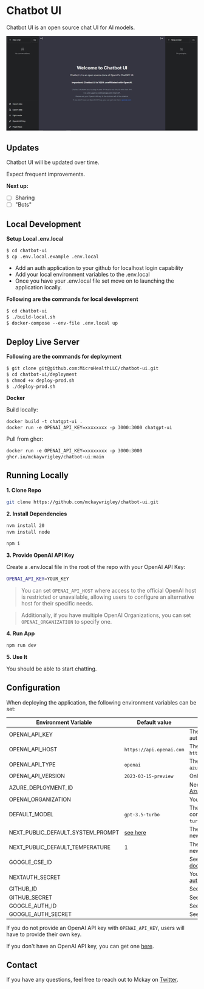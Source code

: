 # Chatbot UI

Chatbot UI is an open source chat UI for AI models.

![Chatbot UI](./public/screenshots/screenshot-0402023.jpg)

## Updates

Chatbot UI will be updated over time.

Expect frequent improvements.

**Next up:**

- [ ] Sharing
- [ ] "Bots"

## Local Development
**Setup Local .env.local**
```
$ cd chatbot-ui
$ cp .env.local.example .env.local
```
 - Add an auth application to your github for localhost login capability
 - Add your local environment variables to the .env.local
 - Once you have your .env.local file set move on to launching the application locally.

**Following are the commands for local development**
```
$ cd chatbot-ui
$ ./build-local.sh
$ docker-compose --env-file .env.local up
```


## Deploy Live Server
**Following are the commands for deployment**
```
$ git clone git@github.com:MicroHealthLLC/chatbot-ui.git
$ cd chatbot-ui/deployment
$ chmod +x deploy-prod.sh 
$ ./deploy-prod.sh
```

**Docker**

Build locally:

```shell
docker build -t chatgpt-ui .
docker run -e OPENAI_API_KEY=xxxxxxxx -p 3000:3000 chatgpt-ui
```

Pull from ghcr:

```
docker run -e OPENAI_API_KEY=xxxxxxxx -p 3000:3000 ghcr.io/mckaywrigley/chatbot-ui:main
```

## Running Locally

**1. Clone Repo**

```bash
git clone https://github.com/mckaywrigley/chatbot-ui.git
```

**2. Install Dependencies**

```bash
nvm install 20
nvm install node
```

```bash
npm i
```

**3. Provide OpenAI API Key**

Create a .env.local file in the root of the repo with your OpenAI API Key:

```bash
OPENAI_API_KEY=YOUR_KEY
```

> You can set `OPENAI_API_HOST` where access to the official OpenAI host is restricted or unavailable, allowing users to configure an alternative host for their specific needs.

> Additionally, if you have multiple OpenAI Organizations, you can set `OPENAI_ORGANIZATION` to specify one.

**4. Run App**

```bash
npm run dev
```

**5. Use It**

You should be able to start chatting.

## Configuration

When deploying the application, the following environment variables can be set:

| Environment Variable              | Default value                  | Description                                                                                                                               |
| --------------------------------- | ------------------------------ | ----------------------------------------------------------------------------------------------------------------------------------------- |
| OPENAI_API_KEY                    |                                | The default API key used for authentication with OpenAI                                                                                   |
| OPENAI_API_HOST                   | `https://api.openai.com`       | The base url, for Azure use `https://<endpoint>.openai.azure.com`                                                                         |
| OPENAI_API_TYPE                   | `openai`                       | The API type, options are `openai` or `azure`                                                                                             |
| OPENAI_API_VERSION                | `2023-03-15-preview`           | Only applicable for Azure OpenAI                                                                                                          |
| AZURE_DEPLOYMENT_ID               |                                | Needed when Azure OpenAI, Ref [Azure OpenAI API](https://learn.microsoft.com/zh-cn/azure/cognitive-services/openai/reference#completions) |
| OPENAI_ORGANIZATION               |                                | Your OpenAI organization ID                                                                                                               |
| DEFAULT_MODEL                     | `gpt-3.5-turbo`                | The default model to use on new conversations, for Azure use `gpt-35-turbo`                                                               |
| NEXT_PUBLIC_DEFAULT_SYSTEM_PROMPT | [see here](utils/app/const.ts) | The default system prompt to use on new conversations                                                                                     |
| NEXT_PUBLIC_DEFAULT_TEMPERATURE   | 1                              | The default temperature to use on new conversations                                                                                       |
| GOOGLE_CSE_ID                     |                                | See [Custom Search JSON API documentation][GCSE]                                                                                          |
| NEXTAUTH_SECRET                     |                                | Your secret for [next-auth authentication][NEXT_AUTH]                                                                                         |
| GITHUB_ID                    |                                | See [Github OAuth API documentation][GITHUB_AUTH]                                                                                          |
| GITHUB_SECRET                    |                                | See [Github OAuth API documentation][GITHUB_AUTH]                                                                                          |
| GOOGLE_AUTH_ID                    |                                | See [Google OAuth API documentation][GOOGLE_AUTH]                                                                                          |
GOOGLE_AUTH_SECRET                  |                                | See [Google OAuth API documentation][GOOGLE_AUTH]                                                                                          |

If you do not provide an OpenAI API key with `OPENAI_API_KEY`, users will have to provide their own key.

If you don't have an OpenAI API key, you can get one [here](https://platform.openai.com/account/api-keys).

## Contact

If you have any questions, feel free to reach out to Mckay on [Twitter](https://twitter.com/mckaywrigley).

[GCSE]: https://developers.google.com/custom-search/v1/overview

[GITHUB_AUTH]: https://docs.github.com/en/apps/oauth-apps/building-oauth-apps/authorizing-oauth-apps

[GOOGLE_AUTH]: https://developers.google.com/identity/protocols/oauth2

[NEXT_AUTH]: https://next-auth.js.org/configuration/options
